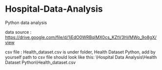 # Hospital-Data-Analysis

Python data analysis

data source : https://drive.google.com/file/d/1jEdO0WRBqIMX0cs_KZtV3hVMWo_9o8gX/view

csv file : Health_dataset.csv is under folder, Health Dataset Python, add by yourself
path to csv file should look like this:
\Hospital Data Analysis\Health Dataset Python\Health_dataset.csv
